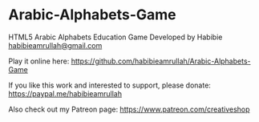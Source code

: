 # Arabic-Alphabets-Game
HTML5 Arabic Alphabets Education Game
Developed by Habibie
habibieamrullah@gmail.com

Play it online here: https://github.com/habibieamrullah/Arabic-Alphabets-Game

If you like this work and interested to support, please donate: https://paypal.me/habibieamrullah

Also check out my Patreon page: https://www.patreon.com/creativeshop
